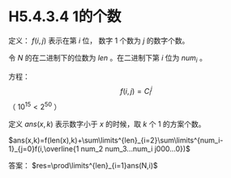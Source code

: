 # H5.4.3.4 1的个数

定义： $f(i,j)$ 表示在第 $i$ 位， 数字 $1$ 个数为 $j$ 的数字个数。

令 $N$ 的在二进制下的位数为 $len$ 。在二进制下第 $i$ 位为 $num_i$ 。

方程：
$$
f(i,j)=C^{j}_{i}
$$
（ $10^{15}<2^{50}$ ）

定义 $ans(x,k)$ 表示数字小于 $x$ 的时候，取 $k$ 个 $1$ 的方案个数。

$ans(x,k)=f(len(x),k)+\sum\limits^{len}_{i=2}\sum\limits^{num_i-1}_{j=0}f(i,\overline{1 num_2 num_3...num_i j000...0})$

答案： $res=\prod\limits^{len}_{i=1}ans(N,i)$ 
